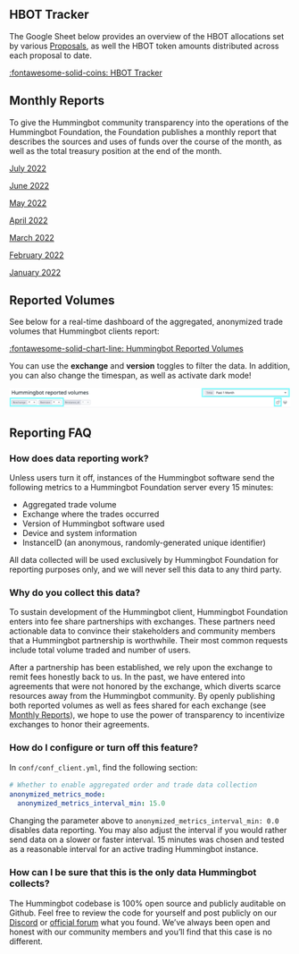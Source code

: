 ## HBOT Tracker

The Google Sheet below provides an overview of the HBOT allocations set by various [Proposals](/governance/proposals), as well the HBOT token amounts distributed across each proposal to date.

<a href="https://docs.google.com/spreadsheets/d/1UNAumPMnXfsghAAXrfKkPGRH9QlC8k7Cu1FGQVL1t0M/edit?usp=sharing" target="_blank" class="md-button md-button--primary">:fontawesome-solid-coins: HBOT Tracker</a>

## Monthly Reports

To give the Hummingbot community transparency into the operations of the Hummingbot Foundation, the Foundation publishes a monthly report that describes the sources and uses of funds over the course of the month, as well as the total treasury position at the end of the month.

[July 2022](https://hummingbot-foundation.notion.site/July-2022-05c6709e18a347f3abd7e50a18127b5e)

[June 2022](https://hummingbot-foundation.notion.site/June-2022-0d6e7b3ac3724a7eb5a9c4f6b1901345)

[May 2022](https://hummingbot-foundation.notion.site/May-2022-ca1145e8b8e4431dbb55bcad69ac485e)

[April 2022](https://hummingbot-foundation.notion.site/April-2022-7725536be9f44d6e8d22c1b0a7d31818)

[March 2022](https://hummingbot-foundation.notion.site/March-2022-463b9f78a6384899b25cfc9bf6aef9ba)

[February 2022](https://hummingbot-foundation.notion.site/February-2022-db69152413fa43ff96910e5e0a88d2de)

[January 2022](https://hummingbot-foundation.notion.site/January-2022-b1ff8547495b4818b1ad843779498f65)

## Reported Volumes

See below for a real-time dashboard of the aggregated, anonymized trade volumes that Hummingbot clients report:

<a href="https://p.datadoghq.com/sb/a96a744f5-a15479d77992ccba0d23aecfd4c87a52" target="_blank" class="md-button md-button--primary">:fontawesome-solid-chart-line: Hummingbot Reported Volumes</a>

You can use the **exchange** and **version** toggles to filter the data. In addition, you can also change the timespan, as well as activate dark mode!

[![](./toggles.png)](./toggles.png)

## Reporting FAQ

### How does data reporting work?

Unless users turn it off, instances of the Hummingbot software send the following metrics to a Hummingbot Foundation server every 15 minutes:

* Aggregated trade volume
* Exchange where the trades occurred
* Version of Hummingbot software used
* Device and system information
* InstanceID (an anonymous, randomly-generated unique identifier)

All data collected will be used exclusively by Hummingbot Foundation for reporting purposes only, and we will never sell this data to any third party.

### Why do you collect this data?

To sustain development of the Hummingbot client, Hummingbot Foundation enters into fee share partnerships with exchanges. These partners need actionable data to convince their stakeholders and community members that a Hummingbot partnership is worthwhile. Their most common requests include total volume traded and number of users.

After a partnership has been established, we rely upon the exchange to remit fees honestly back to us. In the past, we have entered into agreements that were not honored by the exchange, which diverts scarce resources away from the Hummingbot community. By openly publishing both reported volumes as well as fees shared for each exchange (see [Monthly Reports](./index.md#monthly-reports)), we hope to use the power of transparency to incentivize exchanges to honor their agreements.

### How do I configure or turn off this feature?

In `conf/conf_client.yml`, find the following section:

```yaml
# Whether to enable aggregated order and trade data collection
anonymized_metrics_mode:
  anonymized_metrics_interval_min: 15.0
```

Changing the parameter above to `anonymized_metrics_interval_min: 0.0` disables data reporting. You may also adjust the interval if you would rather send data on a slower or faster interval. 15 minutes was chosen and tested as a reasonable interval for an active trading Hummingbot instance.

### How can I be sure that this is the only data Hummingbot collects?

The Hummingbot codebase is 100% open source and publicly auditable on Github. Feel free to review the code for yourself and post publicly on our [Discord](https://discord.gg/hummingbot) or [official forum](https://forum.hummingbot.org/) what you found. We’ve always been open and honest with our community members and you’ll find that this case is no different.
